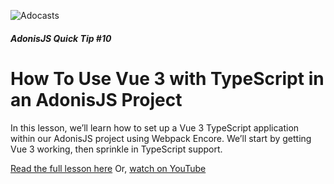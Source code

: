 ![Adocasts](https://adocasts.com/imgs/logo-white.svg)

##### AdonisJS Quick Tip #10
# How To Use Vue 3 with TypeScript in an AdonisJS Project

In this lesson, we’ll learn how to set up a Vue 3 TypeScript application within our AdonisJS project using Webpack Encore. We’ll start by getting Vue 3 working, then sprinkle in TypeScript support.

[Read the full lesson here](https://adocasts.com/lessons/how-to-use-vue-3-with-typescript-in-an-adonisjs-project)
Or, [watch on YouTube](https://www.youtube.com/watch?v=GiMTNNFrKB8)